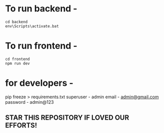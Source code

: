 # To run backend - 
```
cd backend
env\Scripts\activate.bat
```

# To run frontend -
```
cd frontend
npm run dev
```

# for developers -
pip freeze > requirements.txt
superuser - admin
email - admin@gmail.com
password - admin@123

## STAR THIS REPOSITORY IF LOVED OUR EFFORTS!